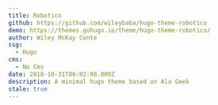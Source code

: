 ```yaml
---
title: Robotico
github: https://github.com/wileybaba/hugo-theme-robotico
demo: https://themes.gohugo.io/theme/hugo-theme-robotico/
author: Wiley McKay Conte
ssg:
  - Hugo
cms:
  - No Cms
date: 2018-10-31T06:02:08.000Z
description: A minimal hugo theme based on Ala Geek
stale: true
---
```

